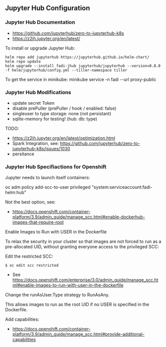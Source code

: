 ## Jupyter Hub Configuration

### Jupyter Hub Documentation

* https://github.com/jupyterhub/zero-to-jupyterhub-k8s
* https://z2jh.jupyter.org/en/latest/

To install or upgrade Jupyter Hub:

```
helm repo add jupyterhub https://jupyterhub.github.io/helm-chart/
helm repo update
helm upgrade --install fadi-jhub jupyterhub/jupyterhub --version=0.8.0 -f helm/jupyterhub/config.yml --tiller-namespace tiller
```

To get the service in minikube: minikube service -n fadi --url proxy-public

### Jupyter Hub Modifications

* update secret Token
* disable prePuller (prePuller / hook / enabled: false)
* singleuser to type storage: none (not persistant)
* sqlite-memory for testing! (hub: db: type)

TODO:

* https://z2jh.jupyter.org/en/latest/optimization.html
* Spark Integration, see: https://github.com/jupyterhub/zero-to-jupyterhub-k8s/issues/1030
* persitance

### Jupyter Hub Specifiactions for Openshift

Jupyter needs to launch itself containers:

oc adm policy add-scc-to-user privileged "system:serviceaccount:fadi-helm:hub"

Not the best option, see:

* https://docs.openshift.com/container-platform/3.9/admin_guide/manage_scc.html#enable-dockerhub-images-that-require-root

Enable Images to Run with USER in the Dockerfile

To relax the security in your cluster so that images are not forced to run as a pre-allocated UID, without granting everyone access to the privileged SCC:

Edit the restricted SCC:

```
$ oc edit scc restricted
```

* See https://docs.openshift.com/enterprise/3.0/admin_guide/manage_scc.html#enable-images-to-run-with-user-in-the-dockerfile

Change the runAsUser.Type strategy to RunAsAny.	

This allows images to run as the root UID if no USER is specified in the Dockerfile.

Add capabilities:

* https://docs.openshift.com/container-platform/3.9/admin_guide/manage_scc.html#provide-additional-capabilities
